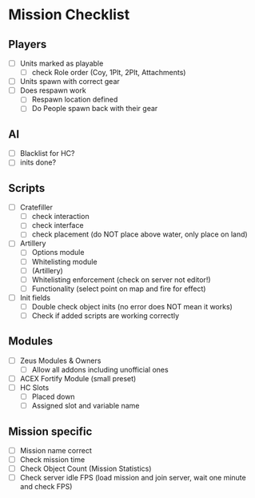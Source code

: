 # Mission Checklist

## Players

- [ ] Units marked as playable
  - [ ] check Role order (Coy, 1Plt, 2Plt, Attachments)
- [ ] Units spawn with correct gear
- [ ] Does respawn work
  - [ ] Respawn location defined
  - [ ] Do People spawn back with their gear

## AI

- [ ] Blacklist for HC?
- [ ] inits done?

## Scripts

- [ ] Cratefiller
  - [ ] check interaction
  - [ ] check interface
  - [ ] check placement (do NOT place above water, only place on land)
- [ ] Artillery
  - [ ] Options module
  - [ ] Whitelisting module
  - [ ] (Artillery)
  - [ ] Whitelisting enforcement (check on server not editor!)
  - [ ] Functionality (select point on map and fire for effect)
- [ ] Init fields
  - [ ] Double check object inits (no error does NOT mean it works)
  - [ ] Check if added scripts are working correctly

## Modules

- [ ] Zeus Modules & Owners
  - [ ] Allow all addons including unofficial ones
- [ ] ACEX Fortify Module (small preset)
- [ ] HC Slots
  - [ ] Placed down
  - [ ] Assigned slot and variable name

## Mission specific

- [ ] Mission name correct
- [ ] Check mission time
- [ ] Check Object Count (Mission Statistics)
- [ ] Check server idle FPS (load mission and join server, wait one minute and check FPS)
